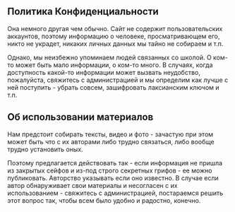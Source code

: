 ## Политика Конфиденциальности

Она немного другая чем обычно. Сайт не содержит пользовательских аккаунтов, поэтому
информацию о человеке, просматривающем его, никто не украдет, никаких личных данных
мы тайно не собираем и т.п.

Однако, мы неизбежно упоминаем людей связанных со школой.
О ком-то может быть мало информации, о ком-то много.
В случаях, когда доступность какой-то информации может вызвать неудобство, пожалуйста,
свяжитесь с администрацией и мы определим как лучше с ней поступить - убрать совсем, зашифровать
лаксианским ключом и т.п.

## Об использовании материалов

Нам предстоит собирать тексты, видео и фото - зачастую при этом может быть что с их авторами
либо трудно связаться, либо вообще трудно установить оных.

Поэтому предлагается действовать так - если информация не пришла из закрытых сейфов и из-под
строго секретных грифов - ее можно публиковать. Авторство указывать если оно известно.
В случае если автор обнаруживает свои материалы и несогласен с их использованием - свяжитесь
с администрацией, постараемся решить этот вопрос так, чтобы всем было удобно и радостно, конечно.